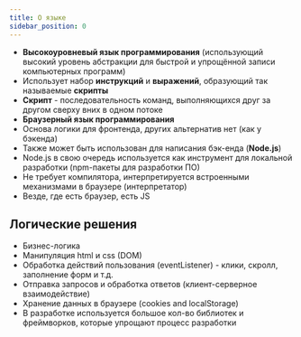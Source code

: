 ```yaml
---
title: О языке
sidebar_position: 0
---
```


- **Высокоуровневый язык программирования** (использующий высокий уровень абстракции для быстрой и упрощённой записи компьютерных программ)
- Использует набор **инструкций** и **выражений**, образующий так называемые **скрипты**
- **Скрипт** - последовательность команд, выполняющихся друг за другом сверху вних в одном потоке
- **Браузерный язык программирования**
- Основа логики для фронтенда, других альтернатив нет (как у бэкенда)
- Также может быть использован для написания бэк-енда (**Node.js**)
- Node.js в свою очередь используется как инструмент для локальной разработки (npm-пакеты для разработки ПО)
- Не требует компилятора, интерпретируется встроенными механизмами в браузере (интерпретатор)
- Везде, где есть браузер, есть JS

## Логические решения

- Бизнес-логика
- Манипуляция html и css (DOM)
- Обработка действий пользования (eventListener) - клики, скролл, заполнение форм и т.д.
- Отправка запросов и обработка ответов (клиент-серверное взаимодействие)
- Хранение данных в браузере (cookies and localStorage)
- В разработке используется большое кол-во библиотек и фреймворков, которые упрощают процесс разработки

